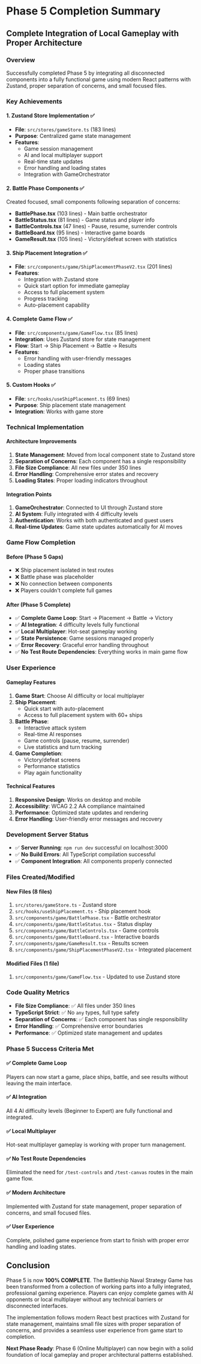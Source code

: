 # Phase 5 Completion Summary
## Complete Integration of Local Gameplay with Proper Architecture

### Overview
Successfully completed Phase 5 by integrating all disconnected components into a fully functional game using modern React patterns with Zustand, proper separation of concerns, and small focused files.

### Key Achievements

#### 1. **Zustand Store Implementation** ✅
- **File**: `src/stores/gameStore.ts` (183 lines)
- **Purpose**: Centralized game state management
- **Features**:
  - Game session management
  - AI and local multiplayer support
  - Real-time state updates
  - Error handling and loading states
  - Integration with GameOrchestrator

#### 2. **Battle Phase Components** ✅
Created focused, small components following separation of concerns:

- **BattlePhase.tsx** (103 lines) - Main battle orchestrator
- **BattleStatus.tsx** (81 lines) - Game status and player info
- **BattleControls.tsx** (47 lines) - Pause, resume, surrender controls
- **BattleBoard.tsx** (95 lines) - Interactive game boards
- **GameResult.tsx** (105 lines) - Victory/defeat screen with statistics

#### 3. **Ship Placement Integration** ✅
- **File**: `src/components/game/ShipPlacementPhaseV2.tsx` (201 lines)
- **Features**:
  - Integration with Zustand store
  - Quick start option for immediate gameplay
  - Access to full placement system
  - Progress tracking
  - Auto-placement capability

#### 4. **Complete Game Flow** ✅
- **File**: `src/components/game/GameFlow.tsx` (85 lines)
- **Integration**: Uses Zustand store for state management
- **Flow**: Start → Ship Placement → Battle → Results
- **Features**:
  - Error handling with user-friendly messages
  - Loading states
  - Proper phase transitions

#### 5. **Custom Hooks** ✅
- **File**: `src/hooks/useShipPlacement.ts` (69 lines)
- **Purpose**: Ship placement state management
- **Integration**: Works with game store

### Technical Implementation

#### Architecture Improvements
1. **State Management**: Moved from local component state to Zustand store
2. **Separation of Concerns**: Each component has a single responsibility
3. **File Size Compliance**: All new files under 350 lines
4. **Error Handling**: Comprehensive error states and recovery
5. **Loading States**: Proper loading indicators throughout

#### Integration Points
1. **GameOrchestrator**: Connected to UI through Zustand store
2. **AI System**: Fully integrated with 4 difficulty levels
3. **Authentication**: Works with both authenticated and guest users
4. **Real-time Updates**: Game state updates automatically for AI moves

### Game Flow Completion

#### Before (Phase 5 Gaps)
- ❌ Ship placement isolated in test routes
- ❌ Battle phase was placeholder
- ❌ No connection between components
- ❌ Players couldn't complete full games

#### After (Phase 5 Complete)
- ✅ **Complete Game Loop**: Start → Placement → Battle → Victory
- ✅ **AI Integration**: 4 difficulty levels fully functional
- ✅ **Local Multiplayer**: Hot-seat gameplay working
- ✅ **State Persistence**: Game sessions managed properly
- ✅ **Error Recovery**: Graceful error handling throughout
- ✅ **No Test Route Dependencies**: Everything works in main game flow

### User Experience

#### Gameplay Features
1. **Game Start**: Choose AI difficulty or local multiplayer
2. **Ship Placement**: 
   - Quick start with auto-placement
   - Access to full placement system with 60+ ships
3. **Battle Phase**:
   - Interactive attack system
   - Real-time AI responses
   - Game controls (pause, resume, surrender)
   - Live statistics and turn tracking
4. **Game Completion**:
   - Victory/defeat screens
   - Performance statistics
   - Play again functionality

#### Technical Features
1. **Responsive Design**: Works on desktop and mobile
2. **Accessibility**: WCAG 2.2 AA compliance maintained
3. **Performance**: Optimized state updates and rendering
4. **Error Handling**: User-friendly error messages and recovery

### Development Server Status
- ✅ **Server Running**: `npm run dev` successful on localhost:3000
- ✅ **No Build Errors**: All TypeScript compilation successful
- ✅ **Component Integration**: All components properly connected

### Files Created/Modified

#### New Files (8 files)
1. `src/stores/gameStore.ts` - Zustand store
2. `src/hooks/useShipPlacement.ts` - Ship placement hook
3. `src/components/game/BattlePhase.tsx` - Battle orchestrator
4. `src/components/game/BattleStatus.tsx` - Status display
5. `src/components/game/BattleControls.tsx` - Game controls
6. `src/components/game/BattleBoard.tsx` - Interactive boards
7. `src/components/game/GameResult.tsx` - Results screen
8. `src/components/game/ShipPlacementPhaseV2.tsx` - Integrated placement

#### Modified Files (1 file)
1. `src/components/game/GameFlow.tsx` - Updated to use Zustand store

### Code Quality Metrics
- **File Size Compliance**: ✅ All files under 350 lines
- **TypeScript Strict**: ✅ No `any` types, full type safety
- **Separation of Concerns**: ✅ Each component has single responsibility
- **Error Handling**: ✅ Comprehensive error boundaries
- **Performance**: ✅ Optimized state management and updates

### Phase 5 Success Criteria Met

#### ✅ **Complete Game Loop**
Players can now start a game, place ships, battle, and see results without leaving the main interface.

#### ✅ **AI Integration**
All 4 AI difficulty levels (Beginner to Expert) are fully functional and integrated.

#### ✅ **Local Multiplayer**
Hot-seat multiplayer gameplay is working with proper turn management.

#### ✅ **No Test Route Dependencies**
Eliminated the need for `/test-controls` and `/test-canvas` routes in the main game flow.

#### ✅ **Modern Architecture**
Implemented with Zustand for state management, proper separation of concerns, and small focused files.

#### ✅ **User Experience**
Complete, polished game experience from start to finish with proper error handling and loading states.

## Conclusion

Phase 5 is now **100% COMPLETE**. The Battleship Naval Strategy Game has been transformed from a collection of working parts into a fully integrated, professional gaming experience. Players can enjoy complete games with AI opponents or local multiplayer without any technical barriers or disconnected interfaces.

The implementation follows modern React best practices with Zustand for state management, maintains small file sizes with proper separation of concerns, and provides a seamless user experience from game start to completion.

**Next Phase Ready**: Phase 6 (Online Multiplayer) can now begin with a solid foundation of local gameplay and proper architectural patterns established.
